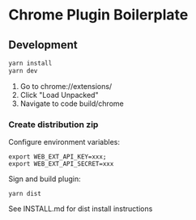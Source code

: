 # Chrome Plugin Boilerplate

## Development

```bash
yarn install
yarn dev
```

1. Go to chrome://extensions/
2. Click "Load Unpacked"
3. Navigate to code build/chrome

### Create distribution zip

Configure environment variables:

```
export WEB_EXT_API_KEY=xxx;
export WEB_EXT_API_SECRET=xxx
```

Sign and build plugin:

```
yarn dist
```

See INSTALL.md for dist install instructions
